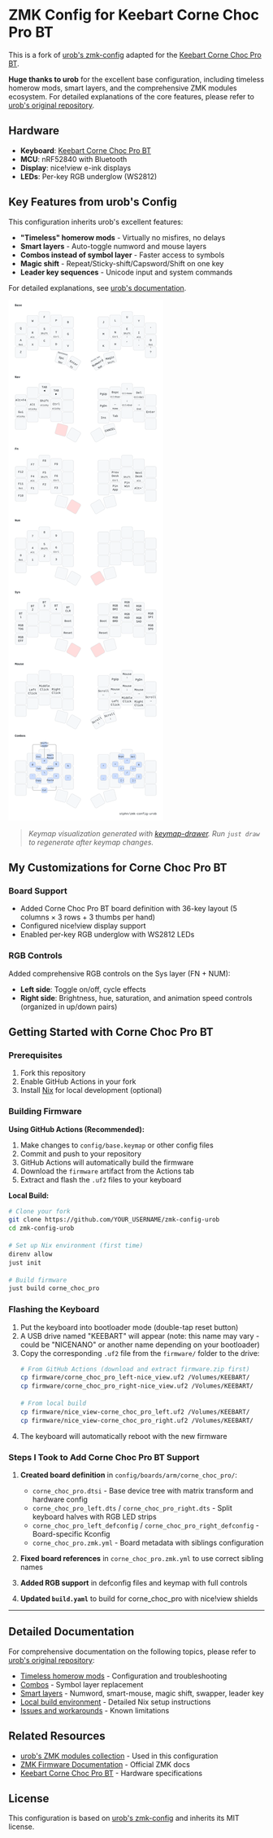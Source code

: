 # ZMK Config for Keebart Corne Choc Pro BT

This is a fork of [urob's zmk-config](https://github.com/urob/zmk-config) adapted for the [Keebart Corne Choc Pro BT](https://www.keebart.com/products/corne-wireless).

**Huge thanks to urob** for the excellent base configuration, including timeless homerow mods, smart layers, and the comprehensive ZMK modules ecosystem. For detailed explanations of the core features, please refer to [urob's original repository](https://github.com/urob/zmk-config).

## Hardware

- **Keyboard**: [Keebart Corne Choc Pro BT](https://www.keebart.com/products/corne-wireless)
- **MCU**: nRF52840 with Bluetooth
- **Display**: nice!view e-ink displays
- **LEDs**: Per-key RGB underglow (WS2812)


## Key Features from urob's Config

This configuration inherits urob's excellent features:
- **"Timeless" homerow mods** - Virtually no misfires, no delays
- **Smart layers** - Auto-toggle numword and mouse layers
- **Combos instead of symbol layer** - Faster access to symbols
- **Magic shift** - Repeat/Sticky-shift/Capsword/Shift on one key
- **Leader key sequences** - Unicode input and system commands

For detailed explanations, see [urob's documentation](https://github.com/urob/zmk-config#highlights).

![Keymap](draw/base.svg)

> *Keymap visualization generated with [keymap-drawer](https://github.com/caksoylar/keymap-drawer). Run `just draw` to regenerate after keymap changes.*

## My Customizations for Corne Choc Pro BT

### Board Support
- Added Corne Choc Pro BT board definition with 36-key layout (5 columns × 3 rows + 3 thumbs per hand)
- Configured nice!view display support
- Enabled per-key RGB underglow with WS2812 LEDs

### RGB Controls
Added comprehensive RGB controls on the Sys layer (FN + NUM):
- **Left side**: Toggle on/off, cycle effects
- **Right side**: Brightness, hue, saturation, and animation speed controls (organized in up/down pairs)

## Getting Started with Corne Choc Pro BT

### Prerequisites
1. Fork this repository
2. Enable GitHub Actions in your fork
3. Install [Nix](https://nixos.org/download.html) for local development (optional)

### Building Firmware

**Using GitHub Actions (Recommended):**
1. Make changes to `config/base.keymap` or other config files
2. Commit and push to your repository
3. GitHub Actions will automatically build the firmware
4. Download the `firmware` artifact from the Actions tab
5. Extract and flash the `.uf2` files to your keyboard

**Local Build:**
```bash
# Clone your fork
git clone https://github.com/YOUR_USERNAME/zmk-config-urob
cd zmk-config-urob

# Set up Nix environment (first time)
direnv allow
just init

# Build firmware
just build corne_choc_pro
```

### Flashing the Keyboard
1. Put the keyboard into bootloader mode (double-tap reset button)
2. A USB drive named "KEEBART" will appear (note: this name may vary - could be "NICENANO" or another name depending on your bootloader)
3. Copy the corresponding `.uf2` file from the `firmware/` folder to the drive:
   ```bash
   # From GitHub Actions (download and extract firmware.zip first)
   cp firmware/corne_choc_pro_left-nice_view.uf2 /Volumes/KEEBART/
   cp firmware/corne_choc_pro_right-nice_view.uf2 /Volumes/KEEBART/

   # From local build
   cp firmware/nice_view-corne_choc_pro_left.uf2 /Volumes/KEEBART/
   cp firmware/nice_view-corne_choc_pro_right.uf2 /Volumes/KEEBART/
   ```
4. The keyboard will automatically reboot with the new firmware

### Steps I Took to Add Corne Choc Pro BT Support

1. **Created board definition** in `config/boards/arm/corne_choc_pro/`:
   - `corne_choc_pro.dtsi` - Base device tree with matrix transform and hardware config
   - `corne_choc_pro_left.dts` / `corne_choc_pro_right.dts` - Split keyboard halves with RGB LED strips
   - `corne_choc_pro_left_defconfig` / `corne_choc_pro_right_defconfig` - Board-specific Kconfig
   - `corne_choc_pro.zmk.yml` - Board metadata with siblings configuration

2. **Fixed board references** in `corne_choc_pro.zmk.yml` to use correct sibling names

3. **Added RGB support** in defconfig files and keymap with full controls

4. **Updated `build.yaml`** to build for corne_choc_pro with nice!view shields

---

## Detailed Documentation

For comprehensive documentation on the following topics, please refer to [urob's original repository](https://github.com/urob/zmk-config):

- [Timeless homerow mods](https://github.com/urob/zmk-config#timeless-homerow-mods) - Configuration and troubleshooting
- [Combos](https://github.com/urob/zmk-config#using-combos-instead-of-a-symbol-layer) - Symbol layer replacement
- [Smart layers](https://github.com/urob/zmk-config#smart-layers-and-other-gimmicks) - Numword, smart-mouse, magic shift, swapper, leader key
- [Local build environment](https://github.com/urob/zmk-config#local-build-environment) - Detailed Nix setup instructions
- [Issues and workarounds](https://github.com/urob/zmk-config#issues-and-workarounds) - Known limitations

## Related Resources

- [urob's ZMK modules collection](https://github.com/search?q=topic%3Azmk-module+fork%3Atrue+owner%3Aurob+&type=repositories) - Used in this configuration
- [ZMK Firmware Documentation](https://zmk.dev/) - Official ZMK docs
- [Keebart Corne Choc Pro BT](https://www.keebart.com/products/corne-wireless) - Hardware specifications

## License

This configuration is based on [urob's zmk-config](https://github.com/urob/zmk-config) and inherits its MIT license.
